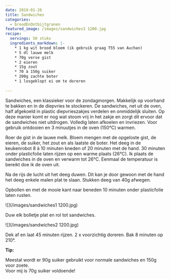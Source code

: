 ```yaml
---
date: 2019-01-26
title: Sandwiches
categories:
  - broodEnOntbijtgranen
featured_image: /images/sandwiches3 1200.jpg
recipe:
  servings: 50 stuks
  ingredients_markdown: |-
    * 1 kg wit brood bloem (ik gebruik graag T55 van Auchan)
    * 5 dl lauwe melk
    * 70g verse gist
    * 2 eieren
    * 15g zout
    * 70 à 150g suiker 
    * 200g zachte boter
    * 1 losgeklopt ei om te doreren   
---
```

Sandwiches, een klassieker voor de zondagmorgen.
Makkelijk op voorhand te bakken en in de diepvries te stockeren.
De sandwiches, net uit de oven, half afgekoeld in plastic diepvrieszakjes verdelen en onmiddelijk sluiten. Op deze manier komt er nog wat stoom vrij in het zakje en zorgt dit ervoor dat de sandwiches niet uitdrogen. Volledig laten afkoelen en invriezen. Voor gebruik ontdooien en 3 minuutjes in de oven (150°C) warmen.

<!--more-->

Roer de gist in de lauwe melk.
Bloem mengen met de opgeloste gist, de eieren, de suiker, het zout en als laatste de boter.
Het deeg in de keukenrobot 8 à 10 minuten kneden of 20 minuten met de hand.
30 minuten onder plasticfolie laten rijzen op een warme plaats (26°C).
Ik plaats de sandwiches in de oven en verwarm tot 26°C. Eenmaal de temperatuur is bereikt doe ik de oven uit.

Na de rijs de lucht uit het deeg duwen. Dit kan je door gewoon met de hand het deeg enkele malen plat te slaan.
Stukken deeg van 40g afwegen.

Opbollen en met de mooie kant naar beneden 10 minuten onder plasticfolie laten rusten.

![](/images/sandwiches1 1200.jpg)
Duw elk bolletje plat en rol tot sandwiches.

![](/images/sandwiches2 1200.jpg)

Dek af en laat 45 minuten rijzen.2 x voorzichtig doreren. 
Bak 8 minuten op 210°.


<b>Tip: </b>

Meestal wordt er 90g suiker gebruikt voor normale sandwiches en 150g voor zoete.       
Voor mij is 70g suiker voldoende!

